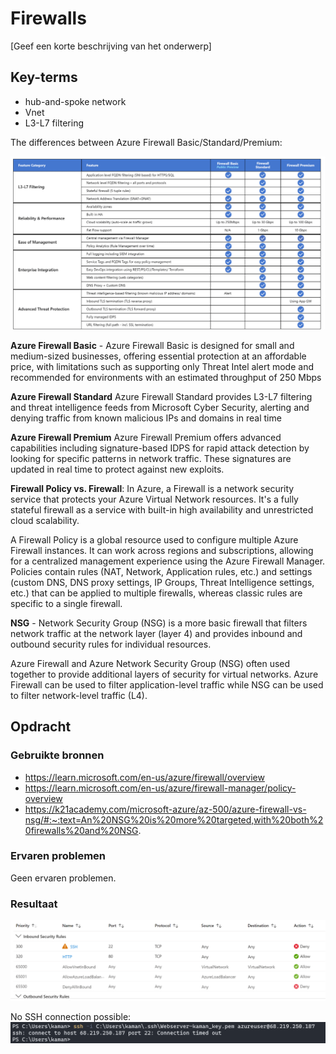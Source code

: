 # Firewalls
[Geef een korte beschrijving van het onderwerp]

## Key-terms
- hub-and-spoke network
- Vnet
- L3-L7 filtering


The differences between Azure Firewall Basic/Standard/Premium:

![Image](https://github.com/techgrounds/techgrounds-kaman/blob/main/00_includes/AZ-08_image01.png)


**Azure Firewall Basic** - 
Azure Firewall Basic is designed for small and medium-sized businesses, offering essential protection at an affordable price, with limitations such as supporting only Threat Intel alert mode and recommended for environments with an estimated throughput of 250 Mbps

**Azure Firewall Standard**
Azure Firewall Standard provides L3-L7 filtering and threat intelligence feeds from Microsoft Cyber Security, alerting and denying traffic from known malicious IPs and domains in real time

**Azure Firewall Premium**
Azure Firewall Premium offers advanced capabilities including signature-based IDPS for rapid attack detection by looking for specific patterns in network traffic. These signatures are updated in real time to protect against new exploits.

**Firewall Policy vs. Firewall**:
In Azure, a Firewall is a network security service that protects your Azure Virtual Network resources. It's a fully stateful firewall as a service with built-in high availability and unrestricted cloud scalability.

A Firewall Policy is a global resource used to configure multiple Azure Firewall instances. It can work across regions and subscriptions, allowing for a centralized management experience using the Azure Firewall Manager. Policies contain rules (NAT, Network, Application rules, etc.) and settings (custom DNS, DNS proxy settings, IP Groups, Threat Intelligence settings, etc.) that can be applied to multiple firewalls, whereas classic rules are specific to a single firewall.

**NSG** - Network Security Group (NSG) is a more basic firewall that filters network traffic at the network layer (layer 4) and provides inbound and outbound security rules for individual resources.

Azure Firewall and Azure Network Security Group (NSG) often used together to provide additional layers of security for virtual networks. Azure Firewall can be used to filter application-level traffic while NSG can be used to filter network-level traffic (L4).



## Opdracht
### Gebruikte bronnen
- https://learn.microsoft.com/en-us/azure/firewall/overview
- https://learn.microsoft.com/en-us/azure/firewall-manager/policy-overview
- https://k21academy.com/microsoft-azure/az-500/azure-firewall-vs-nsg/#:~:text=An%20NSG%20is%20more%20targeted,with%20both%20firewalls%20and%20NSG.

### Ervaren problemen
Geen ervaren problemen.

### Resultaat

![Image](https://github.com/techgrounds/techgrounds-kaman/blob/main/00_includes/AZ-08_screen02.png)

No SSH connection possible:
![Image](https://github.com/techgrounds/techgrounds-kaman/blob/main/00_includes/AZ-08_screen03.png)